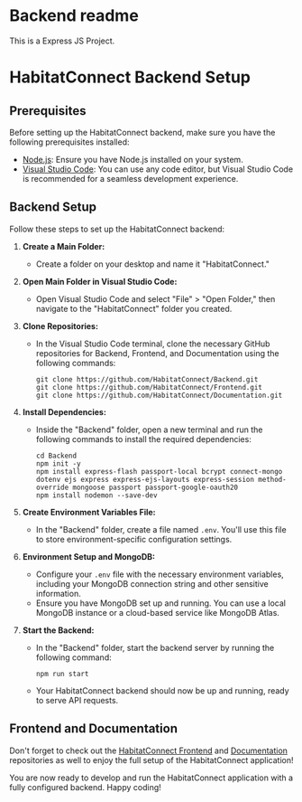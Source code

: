 # Backend readme

This is a Express JS Project. 

# HabitatConnect Backend Setup

## Prerequisites

Before setting up the HabitatConnect backend, make sure you have the following prerequisites installed:

- [Node.js](https://nodejs.org/): Ensure you have Node.js installed on your system.
- [Visual Studio Code](https://code.visualstudio.com/): You can use any code editor, but Visual Studio Code is recommended for a seamless development experience.

## Backend Setup

Follow these steps to set up the HabitatConnect backend:

1. **Create a Main Folder:**
   - Create a folder on your desktop and name it "HabitatConnect."

2. **Open Main Folder in Visual Studio Code:**
   - Open Visual Studio Code and select "File" > "Open Folder," then navigate to the "HabitatConnect" folder you created.

3. **Clone Repositories:**
   - In the Visual Studio Code terminal, clone the necessary GitHub repositories for Backend, Frontend, and Documentation using the following commands:
     ```
     git clone https://github.com/HabitatConnect/Backend.git
     git clone https://github.com/HabitatConnect/Frontend.git
     git clone https://github.com/HabitatConnect/Documentation.git
     ```

4. **Install Dependencies:**
   - Inside the "Backend" folder, open a new terminal and run the following commands to install the required dependencies:
     ```
     cd Backend
     npm init -y
     npm install express-flash passport-local bcrypt connect-mongo dotenv ejs express express-ejs-layouts express-session method-override mongoose passport passport-google-oauth20
     npm install nodemon --save-dev
     ```

5. **Create Environment Variables File:**
   - In the "Backend" folder, create a file named `.env`. You'll use this file to store environment-specific configuration settings.

6. **Environment Setup and MongoDB:**
   - Configure your `.env` file with the necessary environment variables, including your MongoDB connection string and other sensitive information.
   - Ensure you have MongoDB set up and running. You can use a local MongoDB instance or a cloud-based service like MongoDB Atlas.

7. **Start the Backend:**
   - In the "Backend" folder, start the backend server by running the following command:
     ```
     npm run start
     ```
   - Your HabitatConnect backend should now be up and running, ready to serve API requests.

## Frontend and Documentation

Don't forget to check out the [HabitatConnect Frontend](https://github.com/HabitatConnect/Frontend) and [Documentation](https://github.com/HabitatConnect/Documentation) repositories as well to enjoy the full setup of the HabitatConnect application!

You are now ready to develop and run the HabitatConnect application with a fully configured backend. Happy coding!

